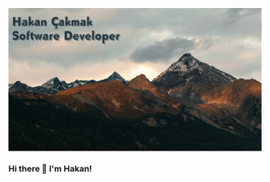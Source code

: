 ![Repository Banner](https://raw.githubusercontent.com/1hakann/1hakann/master/hakan-cakmak-profile-banner-min.jpg) 

### Hi there 👋 I'm Hakan!

<!--
**1hakann/1hakann** is a ✨ _special_ ✨ repository because its `README.md` (this file) appears on your GitHub profile.

Here are some ideas to get you started:

- 🔭 I’m currently working on ...
- 🌱 I’m currently learning ...
- 👯 I’m looking to collaborate on ...
- 🤔 I’m looking for help with ...
- 💬 Ask me about ...
- 📫 How to reach me: ...
- 😄 Pronouns: ...
- ⚡ Fun fact: ...
-->
